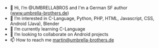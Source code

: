 - 👋 Hi, I’m @UMBRELLABROS and I'm a German SF author (www.umbrella-brothers.de)
- 👀 I’m interested in C-Language, Python, PHP, HTML, Javascript, CSS, Android (Java), Blender
- 🌱 I’m currently learning C-Language
- 💞️ I’m looking to collaborate on Android projects
- 📫 How to reach me martin@umbrella-brothers.de

<!---
UMBRELLABROS/UMBRELLABROS is a ✨ special ✨ repository because its `README.md` (this file) appears on your GitHub profile.
You can click the Preview link to take a look at your changes.
--->
